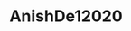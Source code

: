 ---
title: AnishDe12020
github: https://github.com/AnishDe12020
mode: dark
transition: 1s
score: 66.0
archetype:
- Minimalistic
---